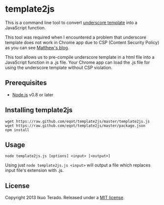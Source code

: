 template2js
===========

This is a command line tool to convert [underscore template](http://underscorejs.org/#template) into a JavaScript function.

This tool was required when I encountered a problem that underscore template does not work in Chrome app due to CSP (Content Security Policy)
as you can see [Matthew's blog](http://matthewrobertson.org/blog/2012/07/10/javascript-templates-and-chromes-content-security-policy/).

This tool allows us to pre-compile underscore template in a html file into a JavaScript function in a .js file.
Your Chrome app can load the .js file for using the underscore template without CSP violation.


Prerequisites
-------------

  * [Node.js](http://nodejs.org/) v0.8 or later


Installing template2js
----------------------

```
wget https://raw.github.com/eqot/template2js/master/template2js.js
wget https://raw.github.com/eqot/template2js/master/package.json
npm install
```


Usage
-----

```
node template2js.js [options] <input> [<output>]
```

Using just ```node template2js.js <input>``` will output a file which replaces input file's extension with .js.


License
-------
Copyright 2013 Ikuo Terado. Released under a [MIT license](http://www.opensource.org/licenses/mit-license.php).
